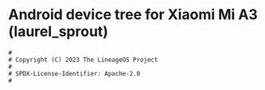 # Android device tree for Xiaomi Mi A3 (laurel_sprout)

```
#
# Copyright (C) 2023 The LineageOS Project
#
# SPDX-License-Identifier: Apache-2.0
#
```
